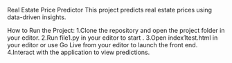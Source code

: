 Real Estate Price Predictor
This project predicts real estate prices using data-driven insights.

How to Run the Project:
1.Clone the repository and open the project folder in your editor.
2.Run file1.py in your editor to start .
3.Open index1test.html in your editor or use Go Live from your editor to launch the front end.
4.Interact with the application to view predictions.
